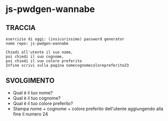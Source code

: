 # js-pwdgen-wannabe

## TRACCIA

```plaintext
esercizio di oggi: (insicurissimo) password generator
nome repo: js-pwdgen-wannabe

Chiedi all'utente il suo nome,
poi chiedi il suo cognome,
poi chiedi il suo colore preferito
Infine scrivi sulla pagina nomecognomecolorepreferito23
```

## SVOLGIMENTO

- Qual è il tuo nome?
- Qual è il tuo cognome?
- Qual è il tuo colore preferito?
- Stampa nome + cognome + colore preferito dell'utente aggiungendo alla fine il numero 24